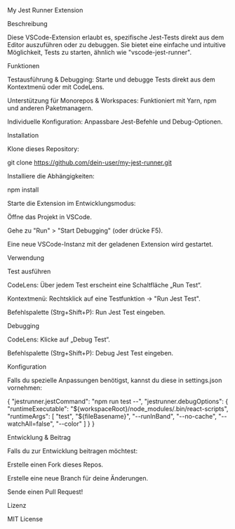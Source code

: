 My Jest Runner Extension

Beschreibung

Diese VSCode-Extension erlaubt es, spezifische Jest-Tests direkt aus dem Editor auszuführen oder zu debuggen. Sie bietet eine einfache und intuitive Möglichkeit, Tests zu starten, ähnlich wie "vscode-jest-runner".

Funktionen

Testausführung & Debugging: Starte und debugge Tests direkt aus dem Kontextmenü oder mit CodeLens.

Unterstützung für Monorepos & Workspaces: Funktioniert mit Yarn, npm und anderen Paketmanagern.

Individuelle Konfiguration: Anpassbare Jest-Befehle und Debug-Optionen.

Installation

Klone dieses Repository:

git clone https://github.com/dein-user/my-jest-runner.git

Installiere die Abhängigkeiten:

npm install

Starte die Extension im Entwicklungsmodus:

Öffne das Projekt in VSCode.

Gehe zu "Run" > "Start Debugging" (oder drücke F5).

Eine neue VSCode-Instanz mit der geladenen Extension wird gestartet.

Verwendung

Test ausführen

CodeLens: Über jedem Test erscheint eine Schaltfläche „Run Test“.

Kontextmenü: Rechtsklick auf eine Testfunktion → "Run Jest Test".

Befehlspalette (Strg+Shift+P): Run Jest Test eingeben.

Debugging

CodeLens: Klicke auf „Debug Test“.

Befehlspalette (Strg+Shift+P): Debug Jest Test eingeben.

Konfiguration

Falls du spezielle Anpassungen benötigst, kannst du diese in settings.json vornehmen:

{
  "jestrunner.jestCommand": "npm run test --",
  "jestrunner.debugOptions": {
    "runtimeExecutable": "${workspaceRoot}/node_modules/.bin/react-scripts",
    "runtimeArgs": [
      "test",
      "${fileBasename}",
      "--runInBand",
      "--no-cache",
      "--watchAll=false",
      "--color"
    ]
  }
}

Entwicklung & Beitrag

Falls du zur Entwicklung beitragen möchtest:

Erstelle einen Fork dieses Repos.

Erstelle eine neue Branch für deine Änderungen.

Sende einen Pull Request!

Lizenz

MIT License